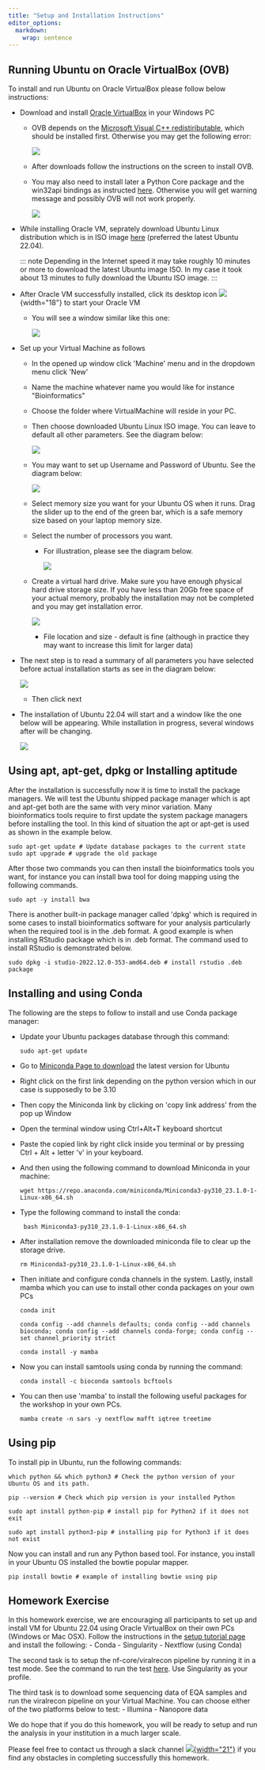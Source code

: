 ```yaml
---
title: "Setup and Installation Instructions"
editor_options: 
  markdown: 
    wrap: sentence
---
```


## Running Ubuntu on Oracle VirtualBox (OVB)

To install and run Ubuntu on Oracle VirtualBox please follow below instructions:

-   Download and install [Oracle VirtualBox](https://www.virtualbox.org/wiki/Downloads) in your Windows PC

    -   OVB depends on the [Microsoft Visual C++ redistiributable](https://aka.ms/vs/17/release/vc_redist.x64.exe), which should be installed first.
        Otherwise you may get the following error:

        ![](images/VisualC++VMrequired.PNG)

    -   After downloads follow the instructions on the screen to install OVB.

    -   You may also need to install later a Python Core package and the win32api bindings as instructed [here](https://www.sysnettechsolutions.com/en/fix-python-win32api-virtualbox/).
        Otherwise you will get warning message and possibly OVB will not work properly.

        ![](images/python_core_win32api_ovb_installation.PNG)

-   While installing Oracle VM, seprately download Ubuntu Linux distribution which is in ISO image [here](https://ubuntu.com/download/desktop/thank-you?version=22.04.2&architecture=amd64) (preferred the latest Ubuntu 22.04).

    ::: note
    Depending in the Internet speed it may take roughly 10 minutes or more to download the latest Ubuntu image ISO.
    In my case it took about 13 minutes to fully download the Ubuntu ISO image.
    :::

-   After Oracle VM successfully installed, click its desktop icon ![](images/VM_image.jpeg){width="18"} to start your Oracle VM

    -   You will see a window similar like this one:

        ![](images/Welcome_window_OVM.PNG)

-   Set up your Virtual Machine as follows

    -   In the opened up window click 'Machine' menu and in the dropdown menu click 'New'

    -   Name the machine whatever name you would like for instance "Bioinformatics"

    -   Choose the folder where VirtualMachine will reside in your PC.

    -   Then choose downloaded Ubuntu Linux ISO image.
        You can leave to default all other parameters.
        See the diagram below:

        ![](images/ubuntu-22.04.2-desktop-amd64.PNG)

    -   You may want to set up Username and Password of Ubuntu.
        See the diagram below:

        ![](images/UnattendedGuestUserNamePwdChange.PNG)

    -   Select memory size you want for your Ubuntu OS when it runs.
        Drag the slider up to the end of the green bar, which is a safe memory size based on your laptop memory size.

    -   Select the number of processors you want.

        -   For illustration, please see the diagram below.

            ![](images/MemoryCPUSize.PNG)

    -   Create a virtual hard drive.
        Make sure you have enough physical hard drive storage size.
        If you have less than 20Gb free space of your actual memory, probably the installation may not be completed and you may get installation error.

        ![](images/VirtualHardDrive.PNG)

        -   File location and size - default is fine (although in practice they may want to increase this limit for larger data)

-   The next step is to read a summary of all parameters you have selected before actual installation starts as see in the diagram below:

    ![](images/SummaryInstallationParameters.PNG)

    -   Then click next

-   The installation of Ubuntu 22.04 will start and a window like the one below will be appearing.
    While installation in progress, several windows after will be changing.

    ![](images/UbuntuOS_installationVM.PNG)

## Using apt, apt-get, dpkg or Installing aptitude

After the installation is successfully now it is time to install the package managers.
We will test the Ubuntu shipped package manager which is apt and apt-get both are the same with very minor variation.
Many bioinformatics tools require to first update the system package managers before installing the tool.
In this kind of situation the apt or apt-get is used as shown in the example below.

```{bash}
sudo apt-get update # Update database packages to the current state 
sudo apt upgrade # upgrade the old package
```

After those two commands you can then install the bioinformatics tools you want, for instance you can install bwa tool for doing mapping using the following commands.

```{bash}
sudo apt -y install bwa
```

There is another built-in package manager called 'dpkg' which is required in some cases to install bioinformatics software for your analysis particularly when the required tool is in the .deb format.
A good example is when installing RStudio package which is in .deb format.
The command used to install RStudio is demonstrated below.

```{bash}
sudo dpkg -i studio-2022.12.0-353-amd64.deb # install rstudio .deb package
```

## Installing and using Conda

The following are the steps to follow to install and use Conda package manager:

-   Update your Ubuntu packages database through this command:

    ```{bash}
    sudo apt-get update
    ```

-   Go to [Miniconda Page to download](https://docs.conda.io/en/latest/miniconda.html#linux-installers) the latest version for Ubuntu

-   Right click on the first link depending on the python version which in our case is supposedly to be 3.10

-   Then copy the Miniconda link by clicking on 'copy link address' from the pop up Window

-   Open the terminal window using Ctrl+Alt+T keyboard shortcut 

-   Paste the copied link by right click inside you terminal or by pressing Ctrl + Alt + letter 'v' in your keyboard.

-   And then using the following command to download Miniconda in your machine:

    ```{bash}
    wget https://repo.anaconda.com/miniconda/Miniconda3-py310_23.1.0-1-Linux-x86_64.sh
    ```

-   Type the following command to install the conda:

    ```{bash}
     bash Miniconda3-py310_23.1.0-1-Linux-x86_64.sh
    ```

-   After installation remove the downloaded miniconda file to clear up the storage drive.

    ```{bash}
    rm Miniconda3-py310_23.1.0-1-Linux-x86_64.sh
    ```

-   Then initiate and configure conda channels in the system.
    Lastly, install mamba which you can use to install other conda packages on your own PCs

    ```{bash}
    conda init

    conda config --add channels defaults; conda config --add channels bioconda; conda config --add channels conda-forge; conda config --set channel_priority strict

    conda install -y mamba
    ```

-   Now you can install samtools using conda by running the command:

    ```{bash}
    conda install -c bioconda samtools bcftools
    ```

-   You can then use 'mamba' to install the following useful packages for the workshop in your own PCs.

    ```{bash}
    mamba create -n sars -y nextflow mafft iqtree treetime
    ```

## Using pip

To install pip in Ubuntu, run the following commands:

```{bash}
which python && which python3 # Check the python version of your Ubuntu OS and its path.

pip --version # Check which pip version is your installed Python

sudo apt install python-pip # install pip for Python2 if it does not exit

sudo apt install python3-pip # installing pip for Python3 if it does not exist
```

Now you can install and run any Python based tool.
For instance, you install in your Ubuntu OS installed the bowtie popular mapper.

```{bash}
pip install bowtie # example of installing bowtie using pip
```

## Homework Exercise

In this homework exercise, we are encouraging all participants to set up and install VM for Ubuntu 22.04 using Oracle VirtualBox on their own PCs (Windows or Mac OSX).
Follow the instructions in the [setup tutorial page](https://cambiotraining.github.io/sars-cov-2-genomics/101-setup_installation_instructions.html) and install the following: - Conda - Singularity - Nextflow (using Conda)

The second task is to setup the nf-core/viralrecon pipeline by running it in a test mode.
See the command to run the test [here](https://nf-co.re/viralrecon#quick-start).
Use Singularity as your profile.

The third task is to download some sequencing data of EQA samples and run the viralrecon pipeline on your Virtual Machine.
You can choose either of the two platforms below to test: - Illumina - Nanopore data

We do hope that if you do this homework, you will be ready to setup and run the analysis in your institution in a much larger scale.

Please feel free to contact us through a slack channel [![](images/slack_icon.png){width="21"}](https://trinidadsarsc-sn62793.slack.com/archives/C04R5PA8ZV1) if you find any obstacles in completing successfully this homework.
